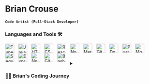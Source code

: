 # Brian Crouse

**`Code Artist (Full-Stack Developer)`**

### Languages and Tools 🛠

<img align="left" alt="TypeScript" width="30px" style="padding-right:10px;" src="https://cdn.jsdelivr.net/gh/devicons/devicon/icons/typescript/typescript-plain.svg" />
<img align="left" alt="JavaScript" width="30px" style="padding-right:10px;" src="https://cdn.jsdelivr.net/gh/devicons/devicon/icons/javascript/javascript-plain.svg" />
<img align="left" alt="HTML" width="30px" style="padding-right:10px;" src="https://cdn.jsdelivr.net/gh/devicons/devicon/icons/html5/html5-plain.svg" />
<img align="left" alt="CSS" width="30px" style="padding-right:10px;" src="https://cdn.jsdelivr.net/gh/devicons/devicon/icons/css3/css3-plain.svg" />
<img align="left" alt="React" width="30px" style="padding-right:10px;" src="https://cdn.jsdelivr.net/gh/devicons/devicon/icons/react/react-original.svg" />
<img align="left" alt="NodeJS" width="30px" style="padding-right:10px;" src="https://cdn.jsdelivr.net/gh/devicons/devicon/icons/nodejs/nodejs-original.svg" />
<img align="left" alt="Markdown" width="30px" style="padding-right:10px;" src="https://cdn.jsdelivr.net/gh/devicons/devicon/icons/markdown/markdown-original.svg" />
<img align="left" alt="Git" width="30px" style="padding-right:10px;" src="https://cdn.jsdelivr.net/gh/devicons/devicon/icons/git/git-original.svg" />
<img align="left" alt="Docker" width="30px" style="padding-right:10px;" src="https://cdn.jsdelivr.net/gh/devicons/devicon/icons/docker/docker-original-wordmark.svg" />
<img align="left" alt="PostgreSQL" width="30px" style="padding-right:10px;" src="https://cdn.jsdelivr.net/gh/devicons/devicon/icons/postgresql/postgresql-original.svg" />
<img align="left" alt="MongoDB" width="30px" style="padding-right:10px;" src="https://cdn.jsdelivr.net/gh/devicons/devicon/icons/mongodb/mongodb-original-wordmark.svg" />
<img align="left" alt="Sequelize" width="30px" style="padding-right:10px;" src="https://cdn.jsdelivr.net/gh/devicons/devicon/icons/sequelize/sequelize-original.svg" />
<img align="left" alt="Express" width="30px" style="padding-right:10px;" src="https://cdn.jsdelivr.net/gh/devicons/devicon/icons/express/express-original.svg" />
<img align="left" alt="NextJS" width="30px" style="padding-right:10px;" src="https://cdn.jsdelivr.net/gh/devicons/devicon/icons/nextjs/nextjs-original-wordmark.svg" />
<img align="left" alt="GitHub" width="30px" style="padding-right:10px;" src="https://cdn.jsdelivr.net/gh/devicons/devicon/icons/github/github-original.svg" />
<img align="left" alt="Bash" width="30px" style="padding-right:10px;" src="https://cdn.jsdelivr.net/gh/devicons/devicon/icons/bash/bash-original.svg" />
<br />

#

<details>
 <summary><h3>👨‍💻 Brian's Coding Journey</h3></summary>
    I started my coding journey with <strong>Scratch</strong> circa 2010 in my junior year of highschool, while taking STEM focused classes to lay the foundation of my journey as an engineer. At that time I was excited to create really simple videogames my friends and I could play on the school's computers. Four years later in college, I was pursuing a degree in mechanical engineering. This required me to take a CS116 course "Introductory Computer Programming". - This course taught me <strong>C++</strong>, a language I thought was rather difficult at the time. Regardless, half-way through the next semester I joined the U.S. Army to get a head start on my own life and do something for the country. I took a complete departure from studying engineering and became an Air Traffic Controller (punny, I know). Which involved problem solving and responding to unforeseen circumstances on a daily basis. Towards the latter half of my military career I had become a Facility Chief of one of the busiest airfields under the U.S. Army, leading a team of 11 controllers. When I left the military I struggled to find a position equally rewarding and similar in structure; I enjoyed working as part of a team and problem solving. Luckily after reaching my end terms of service, I left the military under honorable conditions and the Veterans Affairs (VA) wrote to me about Vet Tech, a program to get veterans into tech. Sponsored by Vet Tech I attended the 12-week Hack Reactor Advanced Software Engineering Immersive, conquering complex projects and learning about most of the languages and tools above, as well as proper problem solving methodology related to computer science. - Getting me back on track in the realm of engineering and to where I am today.
